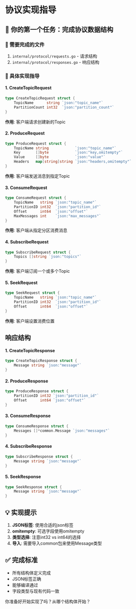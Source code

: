 # 协议实现指导

## 🎯 你的第一个任务：完成协议数据结构

### 📁 需要完成的文件
1. `internal/protocol/requests.go` - 请求结构
2. `internal/protocol/responses.go` - 响应结构

### 🔧 具体实现指导

#### 1. CreateTopicRequest 
```go
type CreateTopicRequest struct {
    TopicName      string `json:"topic_name"`
    PartitionCount int32  `json:"partition_count"`
}
```
**作用**: 客户端请求创建新的Topic

#### 2. ProduceRequest
```go
type ProduceRequest struct {
    TopicName string            `json:"topic_name"`
    Key       []byte            `json:"key,omitempty"`
    Value     []byte            `json:"value"`
    Headers   map[string]string `json:"headers,omitempty"`
}
```
**作用**: 客户端发送消息到指定Topic

#### 3. ConsumeRequest  
```go
type ConsumeRequest struct {
    TopicName   string `json:"topic_name"`
    PartitionID int32  `json:"partition_id"`
    Offset      int64  `json:"offset"`
    MaxMessages int    `json:"max_messages"`
}
```
**作用**: 客户端从指定分区消费消息

#### 4. SubscribeRequest
```go
type SubscribeRequest struct {
    Topics []string `json:"topics"`
}
```
**作用**: 客户端订阅一个或多个Topic

#### 5. SeekRequest
```go
type SeekRequest struct {
    TopicName   string `json:"topic_name"`
    PartitionID int32  `json:"partition_id"`
    Offset      int64  `json:"offset"`
}
```
**作用**: 客户端设置消费位置

## 响应结构

#### 1. CreateTopicResponse
```go
type CreateTopicResponse struct {
    Message string `json:"message"`
}
```

#### 2. ProduceResponse  
```go
type ProduceResponse struct {
    PartitionID int32 `json:"partition_id"`
    Offset      int64 `json:"offset"`
}
```

#### 3. ConsumeResponse
```go
type ConsumeResponse struct {
    Messages []*common.Message `json:"messages"`
}
```

#### 4. SubscribeResponse
```go
type SubscribeResponse struct {
    Message string `json:"message"`
}
```

#### 5. SeekResponse  
```go
type SeekResponse struct {
    Message string `json:"message"`
}
```

## 💡 实现提示

1. **JSON标签**: 使用合适的json标签
2. **omitempty**: 可选字段使用omitempty
3. **类型选择**: 注意int32 vs int64的选择
4. **导入**: 需要导入common包来使用Message类型

## ✅ 完成标准
- 所有结构体定义完成
- JSON标签正确  
- 能够编译通过
- 字段类型与现有代码一致

你准备好开始实现了吗？从哪个结构体开始？